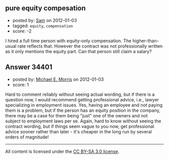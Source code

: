 ## pure equity compesation

- posted by: [Sam](https://stackexchange.com/users/-1/15395-sam) on 2012-01-03
- tagged: `equity`, `compensation`
- score: -2

I hired a full time person with equity-only compensation. The higher-than-usual rate reflects that. However the contract was not professionally written as it only mentions the equity part. Can that person still claim a salary?


## Answer 34401

- posted by: [Michael E. Morris](https://stackexchange.com/users/-1/15396-michael-e-morris) on 2012-01-03
- score: 1

Hard to comment reliably without seeing actual wording, but if there is a question now, I would recommend getting professional advice, i.e., lawyer specializing in employment issues.  Yes, having an employee and not paying them is a problem, but if the person has an equity position in the company, there may be a case for them being "just" one of the owners and not subject to employment laws per se.  Again, hard to know without seeing the contract wording, but if things seem vague to you now, get professional advice sooner rather than later - it's cheaper in the long run by several orders of magnitude!



---

All content is licensed under the [CC BY-SA 3.0 license](https://creativecommons.org/licenses/by-sa/3.0/).
